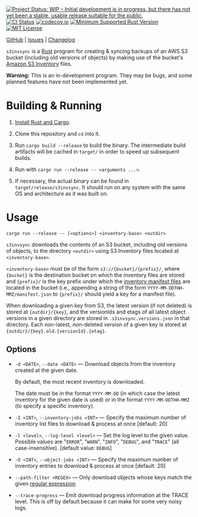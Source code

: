 [![Project Status: WIP – Initial development is in progress, but there has not yet been a stable, usable release suitable for the public.](https://www.repostatus.org/badges/latest/wip.svg)](https://www.repostatus.org/#wip)
[![CI Status](https://github.com/dandi/s3invsync/actions/workflows/test.yml/badge.svg)](https://github.com/dandi/s3invsync/actions/workflows/test.yml)
[![codecov.io](https://codecov.io/gh/dandi/s3invsync/branch/main/graph/badge.svg)](https://codecov.io/gh/dandi/s3invsync)
[![Minimum Supported Rust Version](https://img.shields.io/badge/MSRV-1.80-orange)](https://www.rust-lang.org)
[![MIT License](https://img.shields.io/github/license/dandi/s3invsync.svg)](https://opensource.org/licenses/MIT)

[GitHub](https://github.com/dandi/s3invsync) | [Issues](https://github.com/dandi/s3invsync/issues) | [Changelog](https://github.com/dandi/s3invsync/blob/main/CHANGELOG.md)

`s3invsync` is a [Rust](https://www.rust-lang.org) program for creating &
syncing backups of an AWS S3 bucket (including old versions of objects) by
making use of the bucket's [Amazon S3 Inventory][inv] files.

[inv]: https://docs.aws.amazon.com/AmazonS3/latest/userguide/storage-inventory.html

**Warning:** This is an in-development program.  They may be bugs, and some
planned features have not been implemented yet.


Building & Running
==================

1. [Install Rust and Cargo](https://www.rust-lang.org/tools/install).

2. Clone this repository and `cd` into it.

3. Run `cargo build --release` to build the binary.  The intermediate build
   artifacts will be cached in `target/` in order to speed up subsequent
   builds.

4. Run with `cargo run --release -- <arguments ...>`.

5. If necessary, the actual binary can be found in `target/release/s3invsync`.
   It should run on any system with the same OS and architecture as it was
   built on.


Usage
=====

    cargo run --release -- [<options>] <inventory-base> <outdir>

`s3invsync` downloads the contents of an S3 bucket, including old versions of
objects, to the directory `<outdir>` using S3 Inventory files located at
`<inventory-base>`.

`<inventory-base>` must be of the form `s3://{bucket}/{prefix}/`, where
`{bucket}` is the destination bucket on which the inventory files are stored
and `{prefix}/` is the key prefix under which the [inventory manifest files][]
are located in the bucket (i.e., appending a string of the form
`YYYY-MM-DDTHH-MMZ/manifest.json` to `{prefix}/` should yield a key for a
manifest file).

[inventory manifest files]: https://docs.aws.amazon.com/AmazonS3/latest/userguide/storage-inventory-location.html

When downloading a given key from S3, the latest version (if not deleted) is
stored at `{outdir}/{key}`, and the versionIds and etags of all latest object
versions in a given directory are stored in `.s3invsync.versions.json` in that
directory.  Each non-latest, non-deleted version of a given key is stored at
`{outdir}/{key}.old.{versionId}.{etag}`.

Options
-------

- `-d <DATE>`, `--date <DATE>` — Download objects from the inventory created at
  the given date.

  By default, the most recent inventory is downloaded.

  The date must be in the format `YYYY-MM-DD` (in which case the latest
  inventory for the given date is used) or in the format `YYYY-MM-DDTHH-MMZ`
  (to specify a specific inventory).

- `-I <INT>`, `--inventory-jobs <INT>` — Specify the maximum number of inventory
  list files to download & process at once [default: 20]

- `-l <level>`, `--log-level <level>` — Set the log level to the given value.
  Possible values are  "`ERROR`", "`WARN`", "`INFO`", "`DEBUG`", and "`TRACE`"
  (all case-insensitive).  [default value: `DEBUG`]

- `-O <INT>`, `--object-jobs <INT>` — Specify the maximum number of inventory
  entries to download & process at once [default: 20]

- `--path-filter <REGEX>` — Only download objects whose keys match the given
  [regular expression](https://docs.rs/regex/latest/regex/#syntax)

- `--trace-progress` — Emit download progress information at the TRACE level.
  This is off by default because it can make for some very noisy logs.
